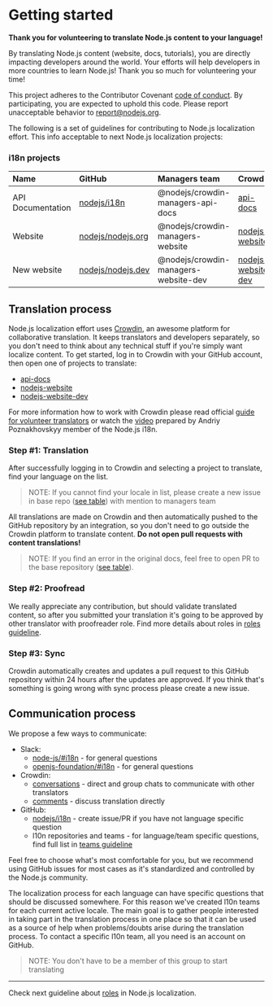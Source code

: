 # Getting started

**Thank you for volunteering to translate Node.js content to your language!**

By translating Node.js content (website, docs, tutorials), you are directly impacting developers around the world. Your efforts will help developers in more countries to learn Node.js! Thank you so much for volunteering your time!

This project adheres to the Contributor Covenant [code of conduct](https://github.com/nodejs/admin/blob/master/CODE_OF_CONDUCT.md). By participating, you are expected to uphold this code. Please report unacceptable behavior to report@nodejs.org.

The following is a set of guidelines for contributing to Node.js localization effort. This info acceptable to next Node.js localization projects:

### i18n projects

| Name              | GitHub                                                    | Managers team                        | Crowdin                                                              | URL                                                                         |
| :---------------- | :-------------------------------------------------------- | :----------------------------------- | :------------------------------------------------------------------- | :-------------------------------------------------------------------------- |
| API Documentation | [nodejs/i18n](https://github.com/nodejs/i18n)             | @nodejs/crowdin-managers-api-docs    | [api-docs](https://crowdin.com/project/nodejs)                       | [nodejs.org/docs/latest/api](https://nodejs.org/docs/latest/api/index.html) |
| Website           | [nodejs/nodejs.org](https://github.com/nodejs/nodejs.org) | @nodejs/crowdin-managers-website     | [nodejs-website](https://crowdin.com/project/nodejs-website)         | [nodejs.org](https://nodejs.org)                                            |
| New website       | [nodejs/nodejs.dev](https://github.com/nodejs/nodejs.dev) | @nodejs/crowdin-managers-website-dev | [nodejs-website-dev](https://crowdin.com/project/nodejs-website-dev) | [nodejs.dev](https://nodejs.dev)                                            |

## Translation process

Node.js localization effort uses [Crowdin](https://crowdin.com/), an awesome platform for collaborative translation. It keeps translators and developers separately, so you don't need to think about any technical stuff if you're simply want localize content. To get started, log in to Crowdin with your GitHub account, then open one of projects to translate:

- [api-docs](https://crowdin.com/project/nodejs)
- [nodejs-website](https://crowdin.com/project/nodejs-website)
- [nodejs-website-dev](https://crowdin.com/project/nodejs-website-dev)

For more information how to work with Crowdin please read official [guide for volunteer translators](https://support.crowdin.com/for-volunteer-translators/) or watch the [video](https://www.youtube.com/watch?v=bxdC7MfrO7A) prepared by Andriy Poznakhovskyy member of the Node.js i18n.

### Step #1: Translation

After successfully logging in to Crowdin and selecting a project to translate, find your language on the list.

> NOTE: If you cannot find your locale in list, please create a new issue in base repo ([see table](/#i18n-projects)) with mention to managers team

All translations are made on Crowdin and then automatically pushed to the GitHub repository by an integration, so you don't need to go outside the Crowdin platform to translate content. **Do not open pull requests with content translations!**

> NOTE: If you find an error in the original docs, feel free to open PR to the base repository ([see table](/#i18n-projects)).

### Step #2: Proofread

We really appreciate any contribution, but should validate translated content, so after you submitted your translation it's going to be approved by other translator with proofreader role. Find more details about roles in [roles guideline](./ROLES.md).

### Step #3: Sync

Crowdin automatically creates and updates a pull request to this GitHub repository within 24 hours after the updates are approved. If you think that's something is going wrong with sync process please create a new issue.

## Communication process

We propose a few ways to communicate:

- Slack:
  - [node-js/#i18n](https://node-js.slack.com/archives/C8S7FCNR1) - for general questions
  - [openjs-foundation/#i18n](https://openjs-foundation.slack.com/archives/CUH8WBHBL) - for general questions
- Crowdin:
  - [conversations](https://support.crowdin.com/conversations/) - direct and group chats to communicate with other translators
  - [comments](https://support.crowdin.com/online-editor/#communicating-with-other-project-members) - discuss translation directly
- GitHub:
  - [nodejs/i18n](https://github.com/nodejs/i18n) - create issue/PR if you have not language specific question
  - l10n repositories and teams - for language/team specific questions, find full list in [teams guideline](https://github.com/nodejs/i18n/blob/master/TEAMS.md)

Feel free to choose what's most comfortable for you, but we recommend using GitHub issues for most cases as it's standardized and controlled by the Node.js community.

The localization process for each language can have specific questions that should be discussed somewhere. For this reason we've created l10n teams for each current active locale. The main goal is to gather people interested in taking part in the translation process in one place so that it can be used as a source of help when problems/doubts arise during the translation process. To contact a specific l10n team, all you need is an account on GitHub.

> NOTE: You don't have to be a member of this group to start translating

---

Check next guideline about [roles](./ROLES.md) in Node.js localization.
